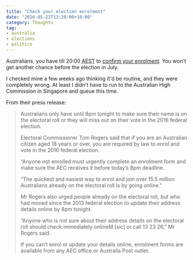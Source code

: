 ```yaml
---
title: "Check your election enrolment"
date: "2016-05-23T13:20:00+10:00"
category: Thoughts
tag:
- australia
- elections
- politics
---
```

Australians, you have till 20:00 <abbr title="Australian Eastern Standard Time">AEST</abbr> to [confirm your enrolment]. You won't get another chance before the election in July.

I checked mine a few weeks ago thinking it'd be routine, and they were completely wrong. At least I didn't have to run to the Australian High Commission in Singapore and queue this time.

From their press release:

> Australians only have until 8pm tonight to make sure their name is on the electoral roll or they will miss out on their vote in the 2016 federal election.
>
> Electoral Commissioner Tom Rogers said that if you are an Australian citizen aged 18 years or over, you are required by law to enrol and vote in the 2016 federal election.
>
> “Anyone not enrolled must urgently complete an enrolment form and make sure the AEC receives it before today’s 8pm deadline. 
>
> “The quickest and easiest way to enrol and join over 15.5 million Australians already on the electoral roll is by going online.”
>
> Mr Rogers also urged people already on the electoral roll, but who had moved since the 2013 federal election to update their address details online by 8pm tonight.
>
> “Anyone who is not sure about their address details on the electoral roll should check immediately onlineM [sic] or call 13 23 26,” Mr Rogers said.
>
> If you can’t enrol or update your details online, enrolment forms are available from any AEC office or Australia Post outlet.

[confirm your enrolment]: https://oevf.aec.gov.au/

